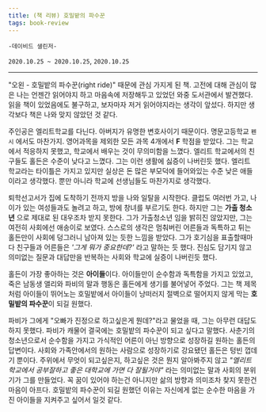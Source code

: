 ```yaml
---
title: (책 리뷰) 호밀밭의 파수꾼 
tags: book-review
---
```


`-데이비드 샐린저-`

`2020.10.25 ~ 2020.10.25`, `2020.10.25`

<!--more-->
---

"오왼 - 호밀밭의 파수꾼(right ride)" 때문에 관심 가지게 된 책. 고전에 대해 관심이 많은 나는 언젠간 읽어야지 하고 마음속에 저장해두고 있었던 와중 도서관에서 발견했다. 읽을 책이 있었음에도 불구하고, 보자마자 저거 읽어야지라는 생각이 앞섰다. 하지만 생각보다 책은 나와 맞지 않았던 것 같다. 

주인공은 엘리트학교를 다닌다. 아버지가 유명한 변호사이기 때문이다.  명문고등학교 `펜시` 에서도 마찬가지. 영어과목을 제외한 모든 과목 4개에서 **F** 학점을 받았다. 그는 학교에서 적응하지 못했고, 학교에서 배우는 것이 무의미함을 느꼈다. 엘리트 학교에서의 친구들도 홀든은 수준이 낮다고 느꼈다. 그는 이런 생활에 싫증이 나버린듯 했다. 엘리트 학교라는 타이틀은 가지고 있지만 실상은 돈 많은 부모덕에 들어와있는 수준 낮은 애들이라고 생각했다. 뿐만 아니라 학교에 선생님들도 마찬가지로 생각했다. 

퇴학선고서가 집에 도착하기 전까지 방을 나와 일탈을 시작한다. 클럽도 여러번 가고, 나이가 있는 여성들과도 놀려고 하고, 방에 창녀를 부르기도 한다. 하지만 그는 **가출 청소년** 으로 제대로 된 대우조차 받지 못한다. 그가 가출청소년 임을 밝히진 않았지만, 그는 여전히 사회에선 애송이로 보였다. 스스로의 생각은 멈춰버린 어른들과 독특하고 튀는 홀든만이 사회에 덩그러니 남아져 있는 듯한 느낌을 받았다. 그가 호기심을 표출할때마다 친구들과 어른들은 _'그게 뭐가 중요한데?'_ 라고 말하는 듯 했다. 진심도 담기지 않고 의미없는 질문과 대답만을 반복하는 사회와 학교에 실증이 나버린듯 했다. 

홀든이 가장 좋아하는 것은 **아이들**이다. 아이들만이 순수함과 독특함을 가지고 있었고, 죽은 남동생 앨리와 파비의 말과 행동은 홀든에게 생기를 불어넣어 주었다. 그는 책 제목처럼 아이들이 뛰어노는 호밀밭에서 아이들이 낭떠러지 절벽으로 떨어지지 않게 막는 **호밀밭의 파수꾼**이 되길 원했다. 

파비가 그에게 "오빠가 진정으로 하고싶은게 뭔데?"라고 물었을 때, 그는 아무런 대답도 하지 못했다. 파비가 캐물어 결국에는 호밀밭의 파수꾼이 되고 싶다고 말했다. 사춘기의 청소년으로서 순수함을 가지고 가식적인 어른이 아닌 방향으로 성장하길 원하는 홀든의 답변이다. 사회와 가족안에서의 원하는 사람으로 성장하기로 강요됐던 홀든은 텅빈 껍데기 뿐이다. 주위에서 무엇이 되고싶은지, 하고싶은 것은 뭔지 알아봐주지 않고 _"엘리트학교에서 공부잘하고 좋은 대학교에 가면 다 잘될거야"_ 라는 의미없는 말과 사회의 분위기가 그를 만들었다. 꼭 꿈이 있어야 하는건 아니지만 삶의 방향과 의미조차 찾지 못한건 마음이 아프다. 호밀밭의 파수꾼이 되길 원했던 이유는 자신에게 없는 순수한 마음을 가진 아이들을 지켜주고 싶어서 일것 같다.
 

